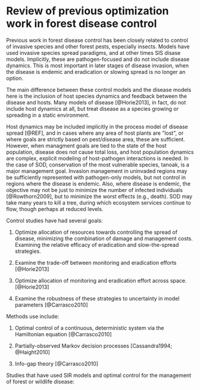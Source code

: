 # Review of previous optimization work in forest disease control

Previous work in forest disease control has been closely related to control of invasive species and other forest pests, especially insects.  Models have used invasive species spread paradigms, and at other times SIS disase models.  Implicitly, these are pathogen-focused and do not include disease dynamics.  This is most important in later stages of disease invasion, when the disease is endemic and eradication or slowing spread is no longer an option.

The main difference between these control models and the disease models here is the inclusion of host species dynamics and feedback between the disease and hosts. Many models of disease [@Horie2013], in fact, do not include host dynamics at all, but treat disease as a species growing or spreading in a static environment.  

Host dynamics may be included implicitly in the process model of disease spread [@REF], and in cases where any area of host plants are "lost", or where goals are strictly based on pest/disease area, these are sufficient.  However, when managment goals are tied to the state of the host population, disease does not cause total loss, and host population dynamics are complex, explicit modeling of host-pathogen interactions is needed.  In the case of SOD, conservation of the most vulnerable species, tanoak, is a major management goal.  Invasion management in uninvaded regions may be sufficiently represented with pathogen-only models, but not control in regions where the disease is endemic.   Also, where disease is endemic, the objective may not be just to minimize the number of infected individuals [@Rowthorn2009], but to minimize the worst effects (e.g., death). SOD may take many years to kill a tree, during which ecosystem services continue to flow, though perhaps at reduced levels.

Control studies have had several goals:

1. Optimize allocation of resources towards controlling the spread of disease, minimizing the combination of damage and management costs.  Examining the relative efficacy of eradication and slow-the-spread strategies.

2. Examine the trade-off between monitoring and eradication efforts [@Horie2013]

3. Optimize allocation of monitoring and eradication effort across space. [@Horie2013]

4. Examine the robustness of these strategies to uncertainty in model parameters [@Carrasco2010]

Methods use include:

1) Optimal control of a continuous, deterministic system via the Hamiltonian equation [@Carrasco2010]

2) Partially-observed Markov decision processes [Cassandra1994; @Haight2010]

3) Info-gap theory [@Carrasco2010]

Studies that have used SIR models and optimal control for the management of forest or wildlife disease:

